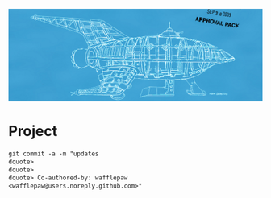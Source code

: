 ![](docs/ship.jpg)

# Project

```
git commit -a -m "updates
dquote> 
dquote>   
dquote> Co-authored-by: wafflepaw <wafflepaw@users.noreply.github.com>"
```
